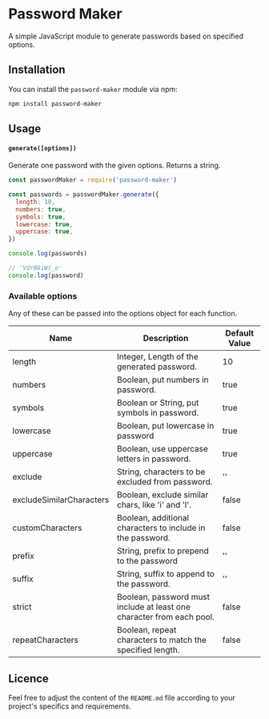 # Password Maker

A simple JavaScript module to generate passwords based on specified options.

## Installation

You can install the `password-maker` module via npm:

```bash
npm install password-maker
```

## Usage

#### `generate([options])`

Generate one password with the given options. Returns a string.

```javascript
const passwordMaker = require('password-maker')

const passwords = passwordMaker.generate({
  length: 10,
  numbers: true,
  symbols: true,
  lowercase: true,
  uppercase: true,
})

console.log(passwords)

// 'VdrB8iW(_e'
console.log(password)
```

### Available options

Any of these can be passed into the options object for each function.

| Name                     | Description                                                           | Default Value |
| ------------------------ | --------------------------------------------------------------------- | ------------- |
| length                   | Integer, Length of the generated password.                            | 10            |
| numbers                  | Boolean, put numbers in password.                                     | true          |
| symbols                  | Boolean or String, put symbols in password.                           | true          |
| lowercase                | Boolean, put lowercase in password                                    | true          |
| uppercase                | Boolean, use uppercase letters in password.                           | true          |
| exclude                  | String, characters to be excluded from password.                      | ''            |
| excludeSimilarCharacters | Boolean, exclude similar chars, like 'i' and 'l'.                     | false         |
| customCharacters         | Boolean, additional characters to include in the password.            | false         |
| prefix                   | String, prefix to prepend to the password                             | ''            |
| suffix                   | String, suffix to append to the password.                             | ''            |
| strict                   | Boolean, password must include at least one character from each pool. | false         |
| repeatCharacters         | Boolean, repeat characters to match the specified length.             | false         |

## Licence

Feel free to adjust the content of the `README.md` file according to your project's specifics and requirements.
